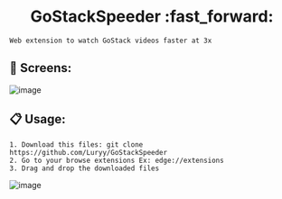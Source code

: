 <h1 align="center"> GoStackSpeeder :fast_forward: </h1>

```
Web extension to watch GoStack videos faster at 3x
```

## :calling: Screens:

![image](https://user-images.githubusercontent.com/59494158/90435212-141ea600-e0a5-11ea-8b11-77ae1ee12379.png)


## :clipboard: Usage:

```
1. Download this files: git clone https://github.com/Luryy/GoStackSpeeder
2. Go to your browse extensions Ex: edge://extensions
3. Drag and drop the downloaded files
```

![image](https://user-images.githubusercontent.com/59494158/89067453-af91e600-d345-11ea-91a1-4ceb031c7fb1.png)



